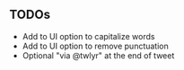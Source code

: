 

TODOs
-----
* Add to UI option to capitalize words
* Add to UI option to remove punctuation
* Optional "via @twlyr" at the end of tweet
